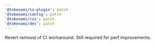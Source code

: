 ```yaml
---
'@tokenami/ts-plugin': patch
'@tokenami/config': patch
'@tokenami/css': patch
'@tokenami/dev': patch
---
```


Revert removal of CI workaround. Still required for perf improvements.
